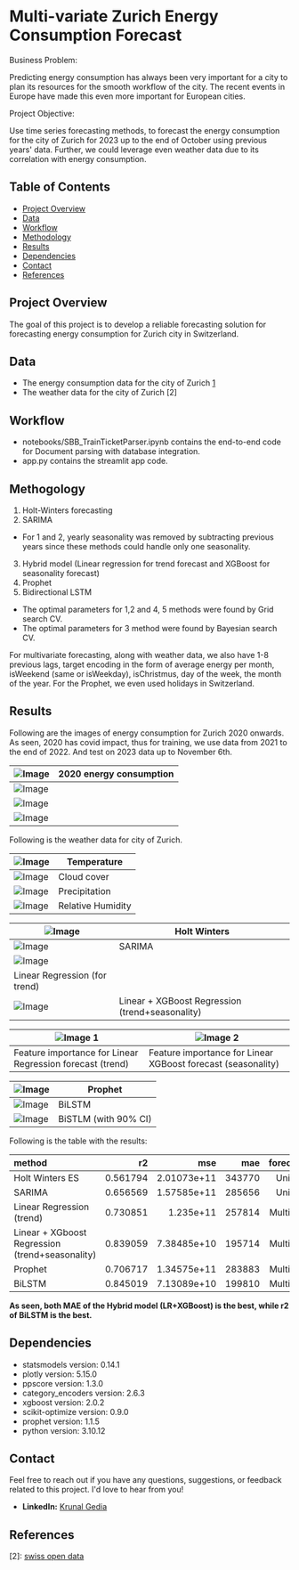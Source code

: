 # Multi-variate Zurich Energy Consumption Forecast

Business Problem:

Predicting energy consumption has always been very important for a city to plan its resources for the smooth workflow of the city. The recent events in Europe have made this even more important for European cities. 

Project Objective:

Use time series forecasting methods, to forecast the energy consumption for the city of Zurich for 2023 up to the end of October using previous years' data. Further, we could leverage even weather data due to its correlation with energy consumption.

## Table of Contents

- [Project Overview](#project-overview)
- [Data](#data)
- [Workflow](#workflow)
- [Methodology](#methology)
- [Results](#results)
- [Dependencies](#dependencies)
- [Contact](#contact)
- [References](#references)

## Project Overview

The goal of this project is to develop a reliable forecasting solution for forecasting energy consumption for Zurich city in Switzerland.

## Data

* The energy consumption data for the city of Zurich [1]
* The weather data for the city of Zurich [2]

## Workflow

* notebooks/SBB_TrainTicketParser.ipynb contains the end-to-end code for Document parsing with database integration.
* app.py contains the streamlit app code.

## Methogology
1. Holt-Winters forecasting
2. SARIMA
* For 1 and 2, yearly seasonality was removed by subtracting previous years since these methods could handle only one seasonality.
3. Hybrid model (Linear regression for trend forecast and XGBoost for seasonality forecast)
4. Prophet
5. Bidirectional LSTM

* The optimal parameters for 1,2 and 4, 5 methods were found by Grid search CV.
* The optimal parameters for 3 method were found by Bayesian search CV.

For multivariate forecasting, along with weather data, we also have 1-8 previous lags, target encoding in the form of average energy per month, isWeekend (same or isWeekday), isChristmus, day of the week, the month of the year. For the Prophet, we even used holidays in Switzerland.


## Results


Following are the images of energy consumption for Zurich 2020 onwards. As seen, 2020 has covid impact, thus for training, we use data from 2021 to the end of 2022. And test on 2023 data up to November 6th.

| ![Image](https://github.com/krunalgedia/ZurichEnergyConsumption_MultivariateForecast/blob/main/images_app/energy_2020.png) | 2020 energy consumption  |
|-----------------------------|------------------|
| ![Image](https://github.com/krunalgedia/ZurichEnergyConsumption_MultivariateForecast/blob/main/images_app/energy_2021.png) |   |
| ![Image](https://github.com/krunalgedia/ZurichEnergyConsumption_MultivariateForecast/blob/main/images_app/energy_2022.png) |   |
| ![Image](https://github.com/krunalgedia/ZurichEnergyConsumption_MultivariateForecast/blob/main/images_app/energy_2023.png) |   |

Following is the weather data for city of Zurich.

| ![Image](https://github.com/krunalgedia/ZurichEnergyConsumption_MultivariateForecast/blob/main/images_app/weather_temp.png) | Temperature  |
|-----------------------------|------------------|
| ![Image](https://github.com/krunalgedia/ZurichEnergyConsumption_MultivariateForecast/blob/main/images_app/weather_cloud.png) | Cloud cover  |
| ![Image](https://github.com/krunalgedia/ZurichEnergyConsumption_MultivariateForecast/blob/main/images_app/weather_preci.png) | Precipitation |
| ![Image](https://github.com/krunalgedia/ZurichEnergyConsumption_MultivariateForecast/blob/main/images_app/weather_humidity.png) | Relative Humidity  |


| ![Image](https://github.com/krunalgedia/ZurichEnergyConsumption_MultivariateForecast/blob/main/images_app/Holt_Winters.png) | Holt Winters |
|-----------------------------|------------------|
| ![Image](https://github.com/krunalgedia/ZurichEnergyConsumption_MultivariateForecast/blob/main/images_app/sarima.png) | SARIMA |
| ![Image](https://github.com/krunalgedia/ZurichEnergyConsumption_MultivariateForecast/blob/main/images_app/LR.png)
| Linear Regression (for trend) | 
| ![Image](https://github.com/krunalgedia/ZurichEnergyConsumption_MultivariateForecast/blob/main/images_app/XGBoost.png)| Linear + XGBoost Regression (trend+seasonality)  |


| ![Image 1](https://github.com/krunalgedia/ZurichEnergyConsumption_MultivariateForecast/blob/main/images_app/LR_imp.png) | ![Image 2](https://github.com/krunalgedia/ZurichEnergyConsumption_MultivariateForecast/blob/main/images_app/xgboost_imp.png)
--- | --- 
Feature importance for Linear Regression forecast (trend) | Feature importance for Linear XGBoost forecast (seasonality)

| ![Image](https://github.com/krunalgedia/ZurichEnergyConsumption_MultivariateForecast/blob/main/images_app/prophet.png)| Prophet |
|-----------------------------|------------------|
| ![Image](https://github.com/krunalgedia/ZurichEnergyConsumption_MultivariateForecast/blob/main/images_app/lstm.png)| BiLSTM |
| ![Image](https://github.com/krunalgedia/ZurichEnergyConsumption_MultivariateForecast/blob/main/images_app/lstm_ci%20(1).png)| BiSTLM (with 90% CI)|

Following is the table with the results:  

| method                                          |       r2 |         mse |    mae |forecasting |
|:------------------------------------------------|---------:|------------:|-------:|-----------:|
| Holt Winters ES                                 | 0.561794 | 2.01073e+11 | 343770 |  Univariate|
| SARIMA                                          | 0.656569 | 1.57585e+11 | 285656 |  Univariate|
| Linear Regression (trend)                       | 0.730851 | 1.235e+11   | 257814 |Multivariate|
| Linear + XGboost Regression (trend+seasonality) | 0.839059 | 7.38485e+10 | 195714 |Multivariate|
| Prophet                                         | 0.706717 | 1.34575e+11 | 283883 |Multivariate|
| BiLSTM                                          | 0.845019 | 7.13089e+10 | 199810 |Multivariate|

**As seen, both  MAE of the Hybrid model (LR+XGBoost) is the best, while r2 of BiLSTM is the best.**

## Dependencies

- statsmodels version: 0.14.1
- plotly version: 5.15.0
- ppscore version: 1.3.0
- category_encoders version: 2.6.3
- xgboost version: 2.0.2
- scikit-optimize version: 0.9.0
- prophet version: 1.1.5
- python version: 3.10.12
  
## Contact

Feel free to reach out if you have any questions, suggestions, or feedback related to this project. I'd love to hear from you!

- **LinkedIn:** [Krunal Gedia](https://www.linkedin.com/in/krunal-gedia-00188899/)

## References
[1]: [swissgrid](https://www.swissgrid.ch/en/home/operation/grid-data/generation.html)
[2]: [swiss open data](https://opendata.swiss/de/dataset/klimamessnetz-tageswerte)
